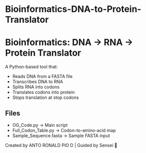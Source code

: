 # Bioinformatics-DNA-to-Protein-Translator

# Bioinformatics: DNA → RNA → Protein Translator

A Python-based tool that:
- Reads DNA from a FASTA file
- Transcribes DNA to RNA
- Splits RNA into codons
- Translates codons into protein
- Stops translation at stop codons

## Files
-  OG_Code.py → Main script
-  Full_Codon_Table.py → Codon-to-amino-acid map
-  Sample_Sequence.fasta → Sample FASTA input

Created by ANTO RONALD PIO D | Guided by Sensei 🥷
